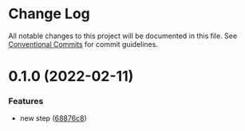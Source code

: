 # Change Log

All notable changes to this project will be documented in this file.
See [Conventional Commits](https://conventionalcommits.org) for commit guidelines.

# 0.1.0 (2022-02-11)


### Features

* new step ([68876c8](https://github.com/ntnyq/configs/commit/68876c82a5b890c2f6f7c0560f8a06f66cff8720))

